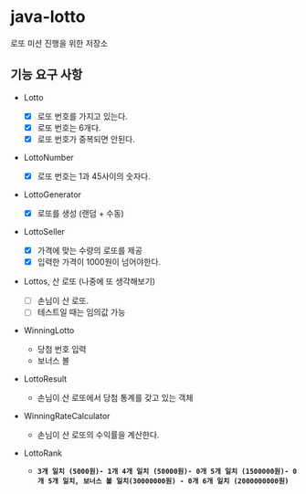 # java-lotto
로또 미션 진행을 위한 저장소

## 기능 요구 사항
- Lotto
    - [X] 로또 번호를 가지고 있는다.
    - [X] 로또 번호는 6개다.
    - [X] 로또 번호가 중복되면 안된다.
    
- LottoNumber
    - [X] 로또 번호는 1과 45사이의 숫자다.
    
- LottoGenerator
    - [X] 로또를 생성 (랜덤 + 수동)
    
- LottoSeller
    - [X] 가격에 맞는 수량의 로또를 제공
    - [X] 입력한 가격이 1000원이 넘어야한다.

- Lottos, 산 로또 (나중에 또 생각해보기)
    - [ ] 손님이 산 로또.
    - [ ] 테스트일 때는 임의값 가능
    
- WinningLotto
    - 당첨 번호 입력
    - 보너스 볼
    
- LottoResult
    - 손님이 산 로또에서 당첨 통계를 갖고 있는 객체
    
- WinningRateCalculator
    - 손님이 산 로또의 수익률을 계산한다.
    
- LottoRank
    - **`3개 일치 (5000원)- 1개
      4개 일치 (50000원)- 0개
      5개 일치 (1500000원)- 0개
      5개 일치, 보너스 볼 일치(30000000원) - 0개
      6개 일치 (2000000000원)`**